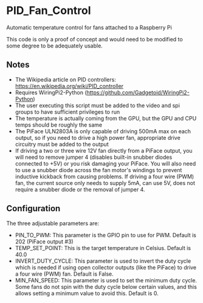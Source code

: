 # PID_Fan_Control
Automatic temperature control for fans attached to a Raspberry Pi

This code is only a proof of concept and would need to be modified to some degree to be adequately usable.

## Notes
* The Wikipedia article on PID controllers: https://en.wikipedia.org/wiki/PID_controller
* Requires WiringPi2-Python (https://github.com/Gadgetoid/WiringPi2-Python) 
* The user executing this script must be added to the video and spi groups to have sufficient privileges to run
* The temperature is actually coming from the GPU, but the GPU and CPU temps should be roughly the same
* The PiFace ULN2803A is only capable of driving 500mA max on each output, so if you need to drive a high power fan, appropriate drive circuitry must be added to the output 
* If driving a two or three wire 12V fan directly from a PiFace output, you will need to remove jumper 4 (disables built-in snubber diodes connected to +5V) or you risk damaging your PiFace. You will also need to use a snubber diode across the fan motor's windings to prevent inductive kickback from causing problems. If driving a four wire (PWM) fan, the current source only needs to supply 5mA, can use 5V, does not require a snubber diode or the removal of jumper 4.

## Configuration
The three adjustable parameters are:
* PIN_TO_PWM: This parameter is the GPIO pin to use for PWM. Default is 202 (PiFace output #3)
* TEMP_SET_POINT: This is the target temperature in Celsius. Default is 40.0
* INVERT_DUTY_CYCLE: This parameter is used to invert the duty cycle which is needed if using open collector outputs (like the PiFace) to drive a four wire (PWM) fan. Default is False.
* MIN_FAN_SPEED: This parameter is used to set the minimum duty cycle. Some fans do not spin with the duty cycle below certain values, and this allows setting a minimum value to avoid this. Default is 0.

